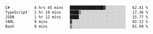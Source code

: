 <!--START_SECTION:waka-->

```txt
C#           4 hrs 45 mins   ███████████████▓░░░░░░░░░   62.41 %
TypeScript   1 hr 19 mins    ████▒░░░░░░░░░░░░░░░░░░░░   17.36 %
JSON         1 hr 12 mins    ████░░░░░░░░░░░░░░░░░░░░░   15.77 %
YAML         9 mins          ▓░░░░░░░░░░░░░░░░░░░░░░░░   02.12 %
Bash         9 mins          ▒░░░░░░░░░░░░░░░░░░░░░░░░   01.99 %
```

<!--END_SECTION:waka-->